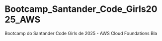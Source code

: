 # Bootcamp_Santander_Code_Girls2025_AWS
Bootcamp do Santander Code Girls de 2025 - AWS Cloud Foundations
Bla
